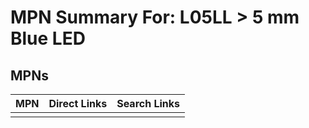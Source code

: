 



# MPN Summary For: L05LL > 5 mm Blue LED

## MPNs
  

|MPN|Direct Links|Search Links|
| :--- | :--- | :--- |
||||
